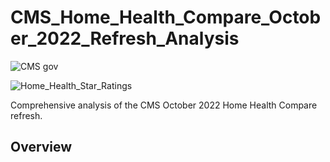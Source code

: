 # CMS_Home_Health_Compare_October_2022_Refresh_Analysis
![CMS gov](https://user-images.githubusercontent.com/94148420/213936403-1674b7db-f13c-409f-8851-c257a8becff7.png)

![Home_Health_Star_Ratings](https://user-images.githubusercontent.com/94148420/213936423-7906e07b-0506-4fb5-ae72-122327342bcb.png)

Comprehensive analysis of the CMS October 2022 Home Health Compare refresh.

## Overview
